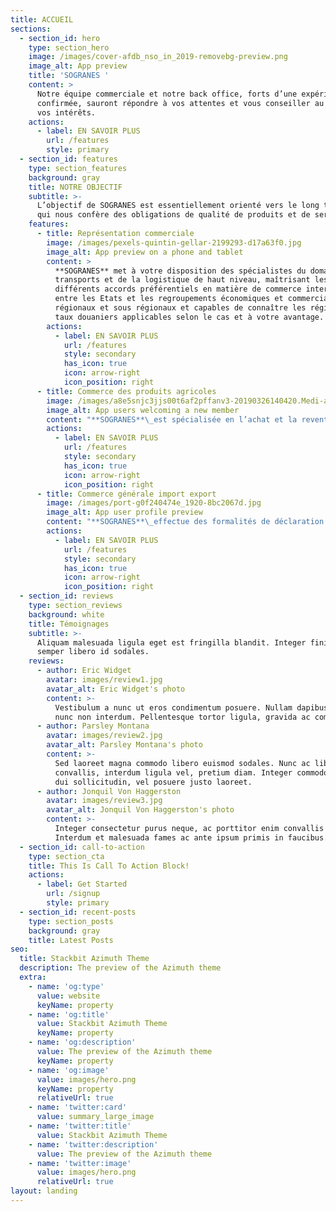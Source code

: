 ```yaml
---
title: ACCUEIL
sections:
  - section_id: hero
    type: section_hero
    image: /images/cover-afdb_nso_in_2019-removebg-preview.png
    image_alt: App preview
    title: 'SOGRANES '
    content: >
      Notre équipe commerciale et notre back office, forts d’une expérience
      confirmée, sauront répondre à vos attentes et vous conseiller au mieux de
      vos intérêts.
    actions:
      - label: EN SAVOIR PLUS
        url: /features
        style: primary
  - section_id: features
    type: section_features
    background: gray
    title: NOTRE OBJECTIF
    subtitle: >-
      L’objectif de SOGRANES est essentiellement orienté vers le long terme, ce
      qui nous confère des obligations de qualité de produits et de services
    features:
      - title: Représentation commerciale
        image: /images/pexels-quintin-gellar-2199293-d17a63f0.jpg
        image_alt: App preview on a phone and tablet
        content: >
          **SOGRANES** met à votre disposition des spécialistes du domaine des
          transports et de la logistique de haut niveau, maîtrisant les
          différents accords préférentiels en matière de commerce international
          entre les Etats et les regroupements économiques et commerciaux
          régionaux et sous régionaux et capables de connaître les régimes ou
          taux douaniers applicables selon le cas et à votre avantage.
        actions:
          - label: EN SAVOIR PLUS
            url: /features
            style: secondary
            has_icon: true
            icon: arrow-right
            icon_position: right
      - title: Commerce des produits agricoles
        image: /images/a8e5snjc3jjs00t6af2pffanv3-20190326140420.Medi-aa95f12f.jpeg
        image_alt: App users welcoming a new member
        content: "**SOGRANES**\_est spécialisée en l’achat et la revente de produits alimentaires. Nous pouvons aussi sur demande, fournir des produits de commerce général.\n"
        actions:
          - label: EN SAVOIR PLUS
            url: /features
            style: secondary
            has_icon: true
            icon: arrow-right
            icon_position: right
      - title: Commerce générale import export
        image: /images/port-g0f240474e_1920-8bc2067d.jpg
        image_alt: App user profile preview
        content: "**SOGRANES**\_effectue des formalités de déclaration à la douane pour le compte de ses clients. A cet effet, elle procède à la passation, à la liquidation, au paiement puis à l’enlèvement des marchandises.\n"
        actions:
          - label: EN SAVOIR PLUS
            url: /features
            style: secondary
            has_icon: true
            icon: arrow-right
            icon_position: right
  - section_id: reviews
    type: section_reviews
    background: white
    title: Témoignages
    subtitle: >-
      Aliquam malesuada ligula eget est fringilla blandit. Integer finibus
      semper libero id sodales.
    reviews:
      - author: Eric Widget
        avatar: images/review1.jpg
        avatar_alt: Eric Widget's photo
        content: >-
          Vestibulum a nunc ut eros condimentum posuere. Nullam dapibus quis
          nunc non interdum. Pellentesque tortor ligula, gravida ac commodo eu.
      - author: Parsley Montana
        avatar: images/review2.jpg
        avatar_alt: Parsley Montana's photo
        content: >-
          Sed laoreet magna commodo libero euismod sodales. Nunc ac libero
          convallis, interdum ligula vel, pretium diam. Integer commodo sem at
          dui sollicitudin, vel posuere justo laoreet.
      - author: Jonquil Von Haggerston
        avatar: images/review3.jpg
        avatar_alt: Jonquil Von Haggerston's photo
        content: >-
          Integer consectetur purus neque, ac porttitor enim convallis vitae.
          Interdum et malesuada fames ac ante ipsum primis in faucibus.
  - section_id: call-to-action
    type: section_cta
    title: This Is Call To Action Block!
    actions:
      - label: Get Started
        url: /signup
        style: primary
  - section_id: recent-posts
    type: section_posts
    background: gray
    title: Latest Posts
seo:
  title: Stackbit Azimuth Theme
  description: The preview of the Azimuth theme
  extra:
    - name: 'og:type'
      value: website
      keyName: property
    - name: 'og:title'
      value: Stackbit Azimuth Theme
      keyName: property
    - name: 'og:description'
      value: The preview of the Azimuth theme
      keyName: property
    - name: 'og:image'
      value: images/hero.png
      keyName: property
      relativeUrl: true
    - name: 'twitter:card'
      value: summary_large_image
    - name: 'twitter:title'
      value: Stackbit Azimuth Theme
    - name: 'twitter:description'
      value: The preview of the Azimuth theme
    - name: 'twitter:image'
      value: images/hero.png
      relativeUrl: true
layout: landing
---
```

